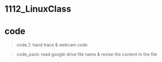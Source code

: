 # 1112_LinuxClass
# code
> code_1:
hand trace & webcam code

> code_pack:
read google drive file name & revise the content in the file
